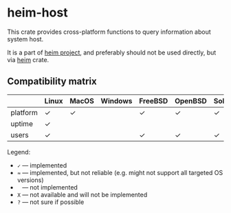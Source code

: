 # heim-host

This crate provides cross-platform functions to query information
about system host.

It is a part of [heim project](https://github.com/heim-rs),
and preferably should not be used directly,
but via [heim](https://crates.io/crates/heim) crate.

## Compatibility matrix

|             | Linux | MacOS | Windows | FreeBSD | OpenBSD | Solaris | Redox |
| ----------- | ----- | ----- | ------- | ------- | ------- | ------- | ----- |
| platform    | ✓     | ✓     |         | ✓       | ✓       | ✓       |       |
| uptime      | ✓     |       |         |         |         |         |       |
| users       | ✓     |       |         | ✓       | ✓       | ✓       |       |

Legend:

 * `✓` — implemented
 * `≈` — implemented, but not reliable (e.g. might not support all targeted OS versions)
 * ` ` — not implemented
 * `X` — not available and will not be implemented
 * `?` — not sure if possible
